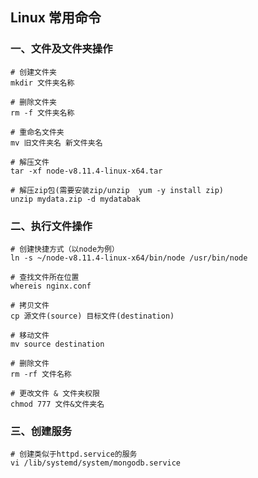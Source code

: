 ## Linux 常用命令

### 一、文件及文件夹操作

```
# 创建文件夹
mkdir 文件夹名称

# 删除文件夹
rm -f 文件夹名称

# 重命名文件夹
mv 旧文件夹名 新文件夹名

# 解压文件
tar -xf node-v8.11.4-linux-x64.tar

# 解压zip包(需要安装zip/unzip  yum -y install zip)
unzip mydata.zip -d mydatabak
```

### 二、执行文件操作

```
# 创建快捷方式（以node为例）
ln -s ~/node-v8.11.4-linux-x64/bin/node /usr/bin/node

# 查找文件所在位置
whereis nginx.conf

# 拷贝文件
cp 源文件(source) 目标文件(destination)

# 移动文件
mv source destination

# 删除文件
rm -rf 文件名称

# 更改文件 & 文件夹权限
chmod 777 文件&文件夹名
```

### 三、创建服务

```
# 创建类似于httpd.service的服务
vi /lib/systemd/system/mongodb.service
```

